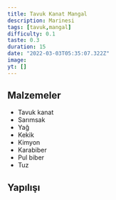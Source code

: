 ```yaml
---
title: Tavuk Kanat Mangal
description: Marinesi
tags: [tavuk,mangal]
difficulty: 0.1
taste: 0.3
duration: 15
date: "2022-03-03T05:35:07.322Z"
image:
yt: []
---
```


## Malzemeler

- Tavuk kanat
- Sarımsak
- Yağ
- Kekik
- Kimyon
- Karabiber
- Pul biber
- Tuz

## Yapılışı
